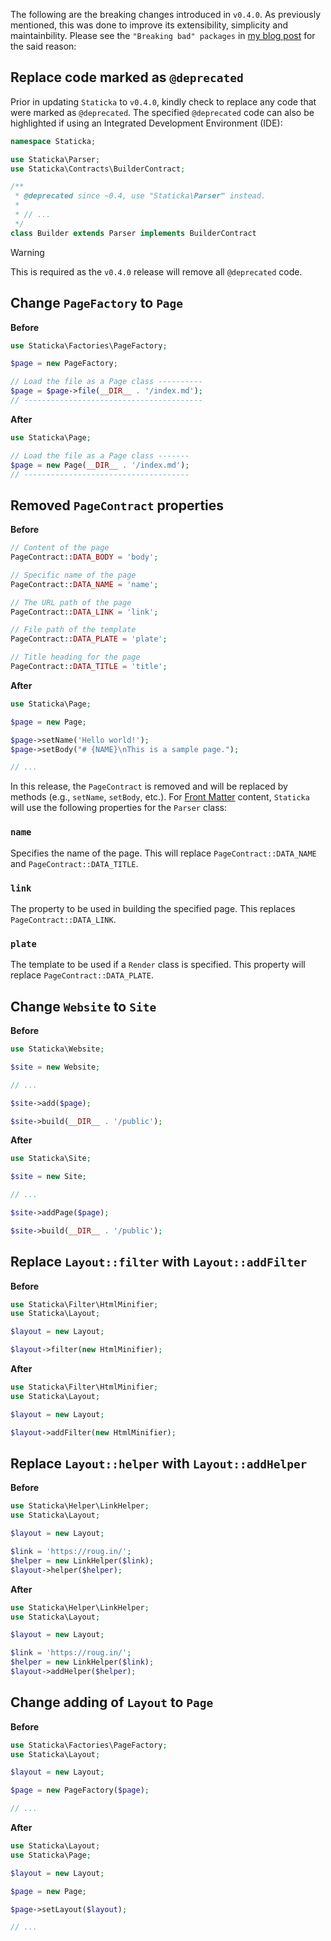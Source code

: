 The following are the breaking changes introduced in `v0.4.0`. As previously mentioned, this was done to improve its extensibility, simplicity and maintainbility. Please see the `"Breaking bad" packages` in [my blog post](https://roug.in/hello-world-again/) for the said reason:

## Replace code marked as `@deprecated`

Prior in updating `Staticka` to `v0.4.0`, kindly check to replace any code that were marked as `@deprecated`. The specified `@deprecated` code can also be highlighted if using an Integrated Development Environment (IDE):

``` php
namespace Staticka;

use Staticka\Parser;
use Staticka\Contracts\BuilderContract;

/**
 * @deprecated since ~0.4, use "Staticka\Parser" instead.
 *
 * // ...
 */
class Builder extends Parser implements BuilderContract
```

> [!WARNING]
> This is required as the `v0.4.0` release will remove all `@deprecated` code.

## Change `PageFactory` to `Page`

**Before**

``` php
use Staticka\Factories\PageFactory;

$page = new PageFactory;

// Load the file as a Page class ----------
$page = $page->file(__DIR__ . '/index.md');
// ----------------------------------------
```

**After**

``` php
use Staticka\Page;

// Load the file as a Page class -------
$page = new Page(__DIR__ . '/index.md');
// -------------------------------------
```

## Removed `PageContract` properties

**Before**

``` php
// Content of the page
PageContract::DATA_BODY = 'body';

// Specific name of the page
PageContract::DATA_NAME = 'name';

// The URL path of the page
PageContract::DATA_LINK = 'link';

// File path of the template
PageContract::DATA_PLATE = 'plate';

// Title heading for the page
PageContract::DATA_TITLE = 'title';
```

**After**

``` php
use Staticka\Page;

$page = new Page;

$page->setName('Hello world!');
$page->setBody("# {NAME}\nThis is a sample page.");

// ...
```

In this release, the `PageContract` is removed and will be replaced by methods (e.g., `setName`, `setBody`, etc.). For [Front Matter](https://jekyllrb.com/docs/frontmatter) content, `Staticka` will use the following properties for the `Parser` class:

### `name`

Specifies the name of the page. This will replace `PageContract::DATA_NAME` and `PageContract::DATA_TITLE`.

### `link`

The property to be used in building the specified page. This replaces `PageContract::DATA_LINK`.

### `plate`

The template to be used if a `Render` class is specified. This property will replace `PageContract::DATA_PLATE`.

## Change `Website` to `Site`

**Before**

``` php
use Staticka\Website;

$site = new Website;

// ...

$site->add($page);

$site->build(__DIR__ . '/public');
```

**After**

``` php
use Staticka\Site;

$site = new Site;

// ...

$site->addPage($page);

$site->build(__DIR__ . '/public');
```

## Replace `Layout::filter` with `Layout::addFilter`

**Before**

``` php
use Staticka\Filter\HtmlMinifier;
use Staticka\Layout;

$layout = new Layout;

$layout->filter(new HtmlMinifier);
```

**After**

``` php
use Staticka\Filter\HtmlMinifier;
use Staticka\Layout;

$layout = new Layout;

$layout->addFilter(new HtmlMinifier);
```

## Replace `Layout::helper` with `Layout::addHelper`

**Before**

``` php
use Staticka\Helper\LinkHelper;
use Staticka\Layout;

$layout = new Layout;

$link = 'https://roug.in/';
$helper = new LinkHelper($link);
$layout->helper($helper);
```

**After**

``` php
use Staticka\Helper\LinkHelper;
use Staticka\Layout;

$layout = new Layout;

$link = 'https://roug.in/';
$helper = new LinkHelper($link);
$layout->addHelper($helper);
```

## Change adding of `Layout` to `Page`

**Before**

``` php
use Staticka\Factories\PageFactory;
use Staticka\Layout;

$layout = new Layout;

$page = new PageFactory($page);

// ...
```

**After**

``` php
use Staticka\Layout;
use Staticka\Page;

$layout = new Layout;

$page = new Page;

$page->setLayout($layout);

// ...
```